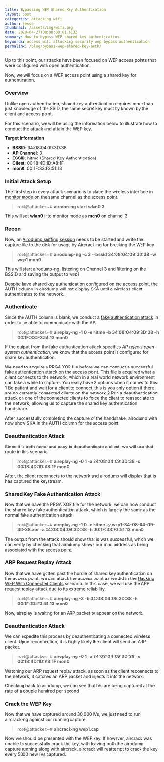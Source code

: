 ```yaml
---
title: Bypassing WEP Shared Key Authentication
layout: post
categories: attacking wifi
author: jesse
thumbnail: /assets/img/wifi.png
date: 2020-04-27T00:00:00:01.613Z
summary: How to bypass WEP shared key authentication
keywords: access wifi attacking security wep bypass authentication
permalink: /blog/bypass-wep-shared-key-auth/
---
```


Up to this point, our attacks have been focused on WEP access points that were configured with open authentication.

Now, we will focus on a WEP access point using a shared key for authentication.

### Overview

Unlike open authentication, shared key authentication requires more than just knowledge of the SSID, the same secret key must by known by the client and access point.

For this scenario, we will be using the information below to illustrate how to conduct the attack and attain the WEP key.  

**Target Information**
* **BSSID**: 34:08:04:09:3D:38
* **AP Channel**: 3
* **ESSID**: hitme (Shared Key Authentication)
* **Client**: 00:18:4D:1D:A8:1F
* **mon0**: 00:1F:33:F3:51:13

### Initial Attack Setup

The first step in every attack scenario is to place the wireless interface in [monitor mode](https://lesperance.io/attacking-wifi-commands#monitor-mode) on the same channel as the access point.

> root@attacker:~# **airmon-ng start wlan0 3**

This will set **wlan0** into monitor mode as **mon0** on channel 3

### Recon

Now, an [Airodump sniffing session](https://lesperance.io/attacking-wifi-commands#scanning-networks) needs to be started and write the capture file to the disk for usage by Aircrack-ng for breaking the WEP key

> root@attacker:~# **airodump-ng -c 3 --bssid 34:08:04:09:3D:38 -w wep1 mon0**

This will start airodump-ng, listening on Channel 3 and filtering on the BSSID and saving the output to *wep1*

Despite have shared key authentication configured on the access point, the AUTH column in airodump will not display SKA until a wireless client authenticates to the network.

### Authenticate

Since the AUTH column is blank, we conduct a [fake authentication attack](https://lesperance.io/attacking-wifi-commands#fake-authentication) in order to be able to communicate with the AP.  

> root@attacker:~# **aireplay-ng -1 0 -e hitme -b 34:08:04:09:3D:38 -h 00:1F:33:F3:51:13 mon0**

If the output from the fake authentication attack specifies *AP rejects open-system authentication*, we know that the access point is configured for share key authentication.

We need to acquire a PRGA XOR file before we can conduct a successful fake authentication attack on the access point.  This file is acquired what a client connects to the network, which in a real world network environment can take a while to capture.  You really have 2 options when it comes to this:
1 Be patient and wait for a client to connect, this is you only option if there are no currently connected clients on the network
2 Run a deauthentication attack on one of the connected clients to force the client to reassociate to the network, allowing us to capture the shared key authentication handshake.

After successfully completing the capture of the handshake, airodump with now show SKA in the AUTH column for the access point

### Deauthentication Attack

Since it is both faster and easy to deauthenticate a client, we will use that route in this scenario.

> root@attacker:~# **aireplay-ng -0 1 -a 34:08:04:09:3D:38 -c 00:18:4D:1D:A8:1F mon0**

After, the client reconnects to the network and airodump will display that is has captured the keystream.

### Shared Key Fake Authentication Attack

Now that we have the PRGA XOR file for the network, we can now conduct the shared key fake authentication attack, which is largely the same as the normal fake authentication attack.

> root@attacker:~# **aireplay-ng -1 0 -e hitme -y wep1-34-08-04-09-3D-38.xor -a 34:08:04:09:3D:38 -h 00:1F:33:F3:51:13 mon0**

The output from the attack should show that is was successful, which we can verify by checking that airodump shows our mac address as being associated with the access point.

### ARP Request Replay Attack

Now that we have gotten past the hurdle of shared key authentication on the access point, we can attack the access point as we did in the [Hacking WEP With Connected Clients](https://lesperance.io/hacking-wep-connected-clients) scenario.  In this case, we will use the ARP request replay attack due to its extreme reliability.

> root@attacker:~# **aireplay-ng -3 -b 34:08:04:09:3D:38 -h 00:1F:33:F3:51:13 mon0**

Now, aireplay is waiting for an ARP packet to appear on the network.  

### Deauthentication Attack

We can expedite this process by deauthenticating a connected wireless client.  Upon reconnection, it is highly likely the client will send an ARP packet.

> root@attacker:~# **aireplay-ng -0 1 -a 34:08:04:09:3D:38 -c 00:18:4D:1D:A8:1F mon0**

Watching our ARP request replay attack, as soon as the client reconnects to the network, it catches an ARP packet and injects it into the network.

Checking back to airodump, we can see that IVs are being captured at the rate of a couple hundred per second

### Crack the WEP Key

Now that we have captured around 30,000 IVs, we just need to run aircrack-ng against our running capture.

> root@attacker:~# **aircrack-ng wep1.cap**

Now we should be presented with the WEP key.  If however, aircrack was unable to successfully crack the key, with leaving both the airodump capture running along with aircrack, aircrack will reattempt to crack the key every 5000 new IVs captured.
